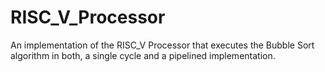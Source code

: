 # RISC_V_Processor
An implementation of the RISC_V Processor that executes the Bubble Sort algorithm in both, a single cycle and a pipelined implementation.
